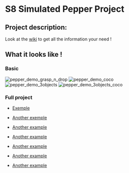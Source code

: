 # S8 Simulated Pepper Project

## Project description:
Look at the [wiki](https://github.com/cpe-majeure-robotique/Projet-pepper-sim-4A/wiki) to get all the information your need !


## What it looks like !

### Basic

![pepper_demo_grasp_n_drop](https://github.com/cpe-majeure-robotique/S8-Simulated-Pepper-Project/blob/master/images/pepper_demo_grasp_n_drop.gif)
![pepper_demo_coco](https://github.com/cpe-majeure-robotique/S8-Simulated-Pepper-Project/blob/master/images/duck_coco.png)
![pepper_demo_3objects](https://github.com/cpe-majeure-robotique/S8-Simulated-Pepper-Project/blob/master/images/pepper_3_objects.png)
![pepper_demo_3objects_coco](https://github.com/cpe-majeure-robotique/S8-Simulated-Pepper-Project/blob/master/images/pepper_3_objects_coco.png)


### Full project

- [Exemple](https://www.youtube.com/watch?v=JjFhL1Lx0Cc)
- [Another exemple](https://youtu.be/umEVdLn2hA4) 

- [Another example](https://youtu.be/TztAil6PtAA)
<!--- - [Another example](https://www.youtube.com/watch?v=FWAd5vh8Plw)--->
- [Another example](https://youtu.be/yuTVGPfs1e8)
- [Another example](https://youtu.be/Uy1oElFrFmc)

- [Another example](https://www.youtube.com/watch?v=VzGtq0Ium-w)
- [Another example](https://www.youtube.com/watch?v=kCZLIDhtgcY)
  

